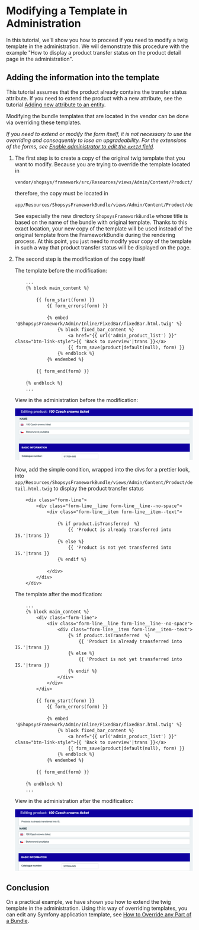 # Modifying a Template in Administration

In this tutorial, we'll show you how to proceed if you need to modify a twig template in the administration.
We will demonstrate this procedure with the example "How to display a product transfer status on the product detail page in the administration".

## Adding the information into the template

This tutorial assumes that the product already contains the transfer status attribute.
If you need to extend the product with a new attribute, see the tutorial [Adding new attribute to an entity](./adding-new-attribute-to-an-entity.md).

Modifying the bundle templates that are located in the vendor can be done via overriding these templates.

*If you need to extend or modify the form itself, it is not necessary to use the overriding and consequently to lose an upgradeability.
For the extensions of the forms, see [Enable administrator to edit the `extId` field](./adding-new-attribute-to-an-entity.md#enable-administrator-to-edit-the-extId-field).*

1. The first step is to create a copy of the original twig template that you want to modify.
    Because you are trying to override the template located in
    ```
    vendor/shopsys/framework/src/Resources/views/Admin/Content/Product/detail.html.twig
    ```
    therefore, the copy must be located in
    ```
    app/Resources/ShopsysFrameworkBundle/views/Admin/Content/Product/detail.html.twig
    ```
    See especially the new directory `ShopsysFrameworkBundle` whose title is based on the name of the bundle with original template.
    Thanks to this exact location, your new copy of the template will be used instead of the original template from the FrameworkBundle during the rendering process.
    At this point, you just need to modify your copy of the template in such a way that product transfer status will be displayed on the page.

2. The second step is the modification of the copy itself

    The template before the modification:

    ```
        ...
        {% block main_content %}

            {{ form_start(form) }}
                {{ form_errors(form) }}

                {% embed '@ShopsysFramework/Admin/Inline/FixedBar/fixedBar.html.twig' %}
                    {% block fixed_bar_content %}
                        <a href="{{ url('admin_product_list') }}" class="btn-link-style">{{ 'Back to overview'|trans }}</a>
                        {{ form_save(product|default(null), form) }}
                    {% endblock %}
                {% endembed %}

            {{ form_end(form) }}

        {% endblock %}
        ...
    ```

    View in the administration before the modification:

    ![Admin product detail before](img/modifying-a-template-product-before.png)

    Now, add the simple condition, wrapped into the divs for a prettier look, into `app/Resources/ShopsysFrameworkBundle/views/Admin/Content/Product/detail.html.twig` to display the product transfer status

    ```
        <div class="form-line">
            <div class="form-line__line form-line__line--no-space">
                <div class="form-line__item form-line__item--text">

                    {% if product.isTransferred  %}
                        {{ 'Product is already transferred into IS.'|trans }}
                    {% else %}
                        {{ 'Product is not yet transferred into IS.'|trans }}
                    {% endif %}

                </div>
            </div>
        </div>
    ```

    The template after the modification:

    ```
        ...
        {% block main_content %}
            <div class="form-line">
                <div class="form-line__line form-line__line--no-space">
                    <div class="form-line__item form-line__item--text">
                        {% if product.isTransferred  %}
                            {{ 'Product is already transferred into IS.'|trans }}
                        {% else %}
                            {{ 'Product is not yet transferred into IS.'|trans }}
                        {% endif %}
                    </div>
                </div>
            </div>

            {{ form_start(form) }}
                {{ form_errors(form) }}

                {% embed '@ShopsysFramework/Admin/Inline/FixedBar/fixedBar.html.twig' %}
                    {% block fixed_bar_content %}
                        <a href="{{ url('admin_product_list') }}" class="btn-link-style">{{ 'Back to overview'|trans }}</a>
                        {{ form_save(product|default(null), form) }}
                    {% endblock %}
                {% endembed %}

            {{ form_end(form) }}

        {% endblock %}
        ...
    ```

    View in the administration after the modification:

    ![Admin product detail after](img/modifying-a-template-product-after.png)

## Conclusion
On a practical example, we have shown you how to extend the twig template in the administration.
Using this way of overriding templates, you can edit any Symfony application template, see [How to Override any Part of a Bundle](https://symfony.com/doc/3.4/templating/overriding.html).

